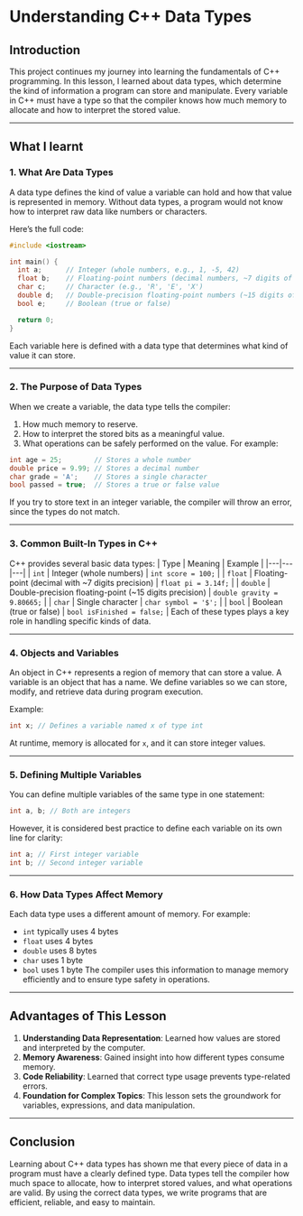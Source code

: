 # Understanding C++ Data Types

## Introduction
This project continues my journey into learning the fundamentals of C++ programming.
In this lesson, I learned about data types, which determine the kind of information a program can store and manipulate.
Every variable in C++ must have a type so that the compiler knows how much memory to allocate and how to interpret the stored value.

---

## What I learnt

### 1. What Are Data Types
A data type defines the kind of value a variable can hold and how that value is represented in memory.
Without data types, a program would not know how to interpret raw data like numbers or characters.

Here’s the full code:
```cpp
#include <iostream>

int main() {
  int a;      // Integer (whole numbers, e.g., 1, -5, 42)
  float b;    // Floating-point numbers (decimal numbers, ~7 digits of precision)
  char c;     // Character (e.g., 'R', 'E', 'X')
  double d;   // Double-precision floating-point numbers (~15 digits of precision)
  bool e;     // Boolean (true or false)

  return 0;
}
```
Each variable here is defined with a data type that determines what kind of value it can store.

---

### 2. The Purpose of Data Types
When we create a variable, the data type tells the compiler:
1. How much memory to reserve.
2. How to interpret the stored bits as a meaningful value.
3. What operations can be safely performed on the value.
For example:
```cpp
int age = 25;        // Stores a whole number
double price = 9.99; // Stores a decimal number
char grade = 'A';    // Stores a single character
bool passed = true;  // Stores a true or false value
```
If you try to store text in an integer variable, the compiler will throw an error, since the types do not match.

---

### 3. Common Built-In Types in C++
C++ provides several basic data types:
| Type | Meaning | Example |
|---|---|---|
| `int` | Integer (whole numbers) | `int score = 100;` |
| `float` | Floating-point (decimal with ~7 digits precision) | `float pi = 3.14f;` |
| `double` | Double-precision floating-point (~15 digits precision) | `double gravity = 9.80665;` |
| `char` | Single character | `char symbol = '$';` |
| `bool` | Boolean (true or false) | `bool isFinished = false;` |
Each of these types plays a key role in handling specific kinds of data.

---

### 4. Objects and Variables
An object in C++ represents a region of memory that can store a value.
A variable is an object that has a name. We define variables so we can store, modify, and retrieve data during program execution.

Example:
```cpp
int x; // Defines a variable named x of type int
```
At runtime, memory is allocated for `x`, and it can store integer values.

---

### 5. Defining Multiple Variables
You can define multiple variables of the same type in one statement:
```cpp
int a, b; // Both are integers
```
However, it is considered best practice to define each variable on its own line for clarity:
```cpp
int a; // First integer variable
int b; // Second integer variable
```

---

### 6. How Data Types Affect Memory
Each data type uses a different amount of memory. For example:
- `int` typically uses 4 bytes
- `float` uses 4 bytes
- `double` uses 8 bytes
- `char` uses 1 byte
- `bool` uses 1 byte
The compiler uses this information to manage memory efficiently and to ensure type safety in operations.

---

## Advantages of This Lesson
1. **Understanding Data Representation**: Learned how values are stored and interpreted by the computer.
2. **Memory Awareness**: Gained insight into how different types consume memory.
3. **Code Reliability**: Learned that correct type usage prevents type-related errors.
4. **Foundation for Complex Topics**: This lesson sets the groundwork for variables, expressions, and data manipulation.

---

## Conclusion
Learning about C++ data types has shown me that every piece of data in a program must have a clearly defined type.
Data types tell the compiler how much space to allocate, how to interpret stored values, and what operations are valid.
By using the correct data types, we write programs that are efficient, reliable, and easy to maintain.